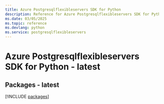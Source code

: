 ```yaml
---
title: Azure Postgresqlflexibleservers SDK for Python
description: Reference for Azure Postgresqlflexibleservers SDK for Python
ms.date: 03/05/2025
ms.topic: reference
ms.devlang: python
ms.service: postgresqlflexibleservers
---
```

# Azure Postgresqlflexibleservers SDK for Python - latest
## Packages - latest
[!INCLUDE [packages](postgresqlflexibleservers-index.md)]